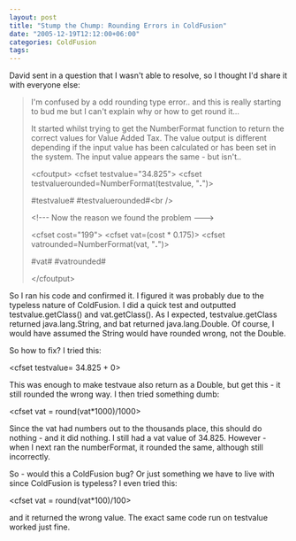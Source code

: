 ```yaml
---
layout: post
title: "Stump the Chump: Rounding Errors in ColdFusion"
date: "2005-12-19T12:12:00+06:00"
categories: ColdFusion 
tags: 
---
```


David sent in a question that I wasn't able to resolve, so I thought I'd share it with everyone else:

<blockquote>
I'm confused by a odd rounding type error.. and this is really starting to bud me but I can't explain why or how to get round it...

It started whilst trying to get the NumberFormat function to return the correct values for Value Added Tax.  The value output is different depending if the input value has been calculated or has been set in the system.  The input value appears the same - but isn't..

&lt;cfoutput&gt;
&lt;cfset testvalue="34.825"&gt;
&lt;cfset testvaluerounded=NumberFormat(testvalue, "__.__")&gt;

#testvalue# #testvaluerounded#&lt;br /&gt;

&lt;!--- Now the reason we found the problem ---&gt;

&lt;cfset cost="199"&gt;
&lt;cfset vat=(cost * 0.175)&gt;
&lt;cfset vatrounded=NumberFormat(vat, "__.__")&gt;

#vat# #vatrounded#

&lt;/cfoutput&gt;
</blockquote>

So I ran his code and confirmed it. I figured it was probably due to the typeless nature of ColdFusion. I did a quick test and outputted testvalue.getClass() and vat.getClass(). As I expected, testvalue.getClass returned java.lang.String, and bat returned java.lang.Double. Of course, I would have assumed the String would have rounded wrong, not the Double.

So how to fix? I tried this:

&lt;cfset testvalue= 34.825 + 0&gt;

This was enough to make testvaue also return as a Double, but get this - it still rounded the wrong way. I then tried something dumb:

&lt;cfset vat = round(vat*1000)/1000&gt;

Since the vat had numbers out to the thousands place, this should do nothing - and it did nothing. I still had a vat value of 34.825. However - when I next ran the numberFormat, it rounded the same, although still incorrectly.

So - would this a ColdFusion bug? Or just something we have to live with since ColdFusion is typeless? I even tried this:

&lt;cfset vat = round(vat*100)/100&gt;

and it returned the wrong value. The exact same code run on testvalue worked just fine.